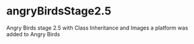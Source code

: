 # angryBirdsStage2.5
Angry Birds stage 2.5 with Class Inheritance and Images
a platform was added to Angry Birds 